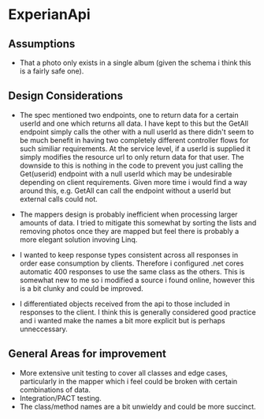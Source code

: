 # ExperianApi

## Assumptions
  - That a photo only exists in a single album (given the schema i think this is a fairly safe one).
  
## Design Considerations
- The spec mentioned two endpoints, one to return data for a certain userId and one which returns all data. I have kept to this but the GetAll endpoint simply calls the other with a null userId as there didn't seem to be much benefit in having two completely different controller flows for such similiar requirements. At the service level, if a userId is supplied it simply modifies the resource url to only return data for that user. The downside to this is nothing in the code to prevent you just calling the Get(userid) endpoint with a null userId which may be undesirable depending on client requirements. Given more time i would find a way around this, e.g. GetAll can call the endpoint without a userId but external calls could not. 

- The mappers design is probably inefficient when processing larger amounts of data. I tried to mitigate this somewhat by sorting the lists and removing photos once they are mapped but feel there is probably a more elegant solution invoving Linq. 

- I wanted to keep response types consistent across all responses in order ease consumption by clients. Therefore i configured .net cores automatic 400 responses to use the same class as the others. This is somewhat new to me so i modified a source i found online, however this is a bit clunky and could be improved. 

- I differentiated objects received from the api to those included in responses to the client. I think this is generally considered good practice and i wanted make the names a bit more explicit but is perhaps unneccessary. 

## General Areas for improvement
  - More extensive unit testing to cover all classes and edge cases, particularly in the mapper which i feel could be broken with certain combinations of data.
  - Integration/PACT testing.
  - The class/method names are a bit unwieldy and could be more succinct.
